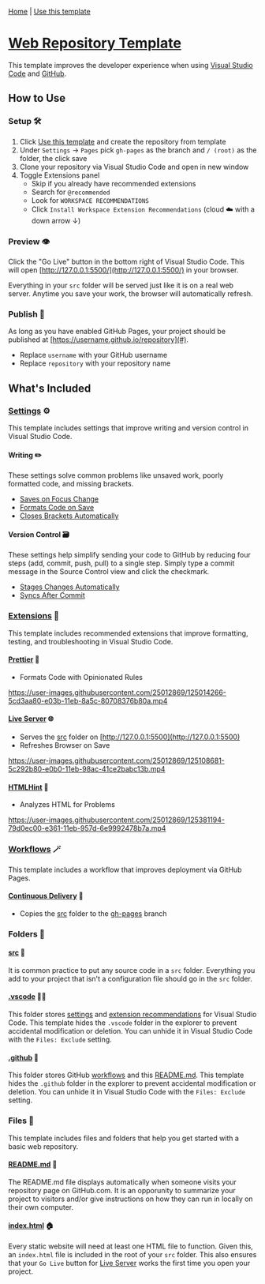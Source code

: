 [Home](../../../../) | [Use this template](https://github.com/ansipes/web-template/generate)

# [Web Repository Template](https://github.com/ansipes/mejo-web-template)

This template improves the developer experience when using [Visual Studio Code](https://code.visualstudio.com/) and [GitHub](https://github.com).

## How to Use

### Setup 🛠

1. Click [Use this template](https://github.com/ansipes/mejo-web-template) and create the repository from template
2. Under `Settings` -> `Pages` pick `gh-pages` as the branch and `/ (root)` as the folder, the click save
3. Clone your repository via Visual Studio Code and open in new window
4. Toggle Extensions panel
   - Skip if you already have recommended extensions
   - Search for `@recommended`
   - Look for `WORKSPACE RECOMMENDATIONS`
   - Click `Install Workspace Extension Recommendations` (cloud ☁️ with a down arrow ↓)

### Preview 👁

Click the "Go Live" button in the bottom right of Visual Studio Code. This will open [http://127.0.0.1:5500/](http://127.0.0.1:5500/) in your browser.

Everything in your `src` folder will be served just like it is on a real web server. Anytime you save your work, the browser will automatically refresh.

### Publish 🚀

As long as you have enabled GitHub Pages, your project should be published at [https://username.github.io/repository](#).

- Replace `username` with your GitHub username
- Replace `repository` with your repository name

## What's Included

### [Settings](../../.vscode/extensions.json) ⚙️

This template includes settings that improve writing and version control in Visual Studio Code.

#### Writing ✏️

These settings solve common problems like unsaved work, poorly formatted code, and missing brackets.

- [Saves on Focus Change](https://github.com/ansipes/mejo-web-template/blob/812550fd1d1b7951cac2ded8ef2e9589e1ffe6b0/.vscode/settings.json#L2)
- [Formats Code on Save](https://github.com/ansipes/mejo-web-template/blob/812550fd1d1b7951cac2ded8ef2e9589e1ffe6b0/.vscode/settings.json#L3)
- [Closes Brackets Automatically](https://github.com/ansipes/mejo-web-template/blob/812550fd1d1b7951cac2ded8ef2e9589e1ffe6b0/.vscode/settings.json#L10)

#### Version Control 🗃

These settings help simplify sending your code to GitHub by reducing four steps (add, commit, push, pull) to a single step. Simply type a commit message in the Source Control view and click the checkmark.

- [Stages Changes Automatically](https://github.com/ansipes/mejo-web-template/blob/812550fd1d1b7951cac2ded8ef2e9589e1ffe6b0/.vscode/settings.json#L16)
- [Syncs After Commit](https://github.com/ansipes/mejo-web-template/blob/812550fd1d1b7951cac2ded8ef2e9589e1ffe6b0/.vscode/settings.json#L17)

### [Extensions](../../.vscode/extensions.json) 🔌

This template includes recommended extensions that improve formatting, testing, and troubleshooting in Visual Studio Code.

#### [Prettier](https://marketplace.visualstudio.com/items?itemName=esbenp.prettier-vscode) 💅

- Formats Code with Opinionated Rules

https://user-images.githubusercontent.com/25012869/125014266-5cd3aa80-e03b-11eb-8a5c-80708376b80a.mp4

#### [Live Server](https://marketplace.visualstudio.com/items?itemName=ritwickdey.LiveServer) 🌐

- Serves the [src](../../src) folder on [http://127.0.0.1:5500](http://127.0.0.1:5500)
- Refreshes Browser on Save

https://user-images.githubusercontent.com/25012869/125108681-5c292b80-e0b0-11eb-98ac-41ce2babc13b.mp4

#### [HTMLHint](https://marketplace.visualstudio.com/items?itemName=mkaufman.HTMLHint) 🔎

- Analyzes HTML for Problems

https://user-images.githubusercontent.com/25012869/125381194-79d0ec00-e361-11eb-957d-6e9992478b7a.mp4

### [Workflows](../workflows) 🪄

This template includes a workflow that improves deployment via GitHub Pages.

#### [Continuous Delivery](../workflows/cd.yml) 🚚

- Copies the [src](../../src) folder to the [gh-pages](../../../../tree/gh-pages) branch

### Folders 📁

#### [src](../../src) 💎

It is common practice to put any source code in a `src` folder. Everything you add to your project that isn't a configuration file should go in the `src` folder.

#### [.vscode](../../.vscode) 👩‍💻

This folder stores [settings](../../.vscode/settings.json) and [extension recommendations](../../.vscode/extensions.json) for Visual Studio Code. This template hides the `.vscode` folder in the explorer to prevent accidental modification or deletion. You can unhide it in Visual Studio Code with the `Files: Exclude` setting.

#### [.github](../../.github) 🐙

This folder stores GitHub [workflows](../../.github/workflows) and this [README.md](./). This template hides the `.github` folder in the explorer to prevent accidental modification or deletion. You can unhide it in Visual Studio Code with the `Files: Exclude` setting.

### Files 📄

This template includes files and folders that help you get started with a basic web repository.

#### [README.md](../../README.md) 👀

The README.md file displays automatically when someone visits your repository page on GitHub.com. It is an opporunity to summarize your project to visitors and/or give instructions on how they can run in locally on their own computer.

#### [index.html](../../src/index.html) 🏠

Every static website will need at least one HTML file to function. Given this, an `index.html` file is included in the root of your `src` folder. This also ensures that your `Go Live` button for [Live Server](#Live-Server) works the first time you open your project.
